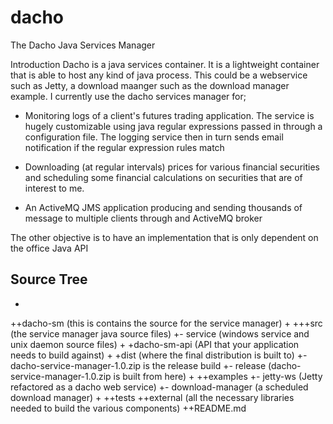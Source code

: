dacho
=====

The Dacho Java Services Manager

Introduction
Dacho is a java services container. It is a lightweight container that is able to
host any kind of java process. This could be a webservice such as Jetty, a download maanger
such as the download manager example. I currently use the dacho services manager for;

- Monitoring logs of a client's futures trading application. The service is hugely 
customizable using java regular expressions passed in through a configuration file. The
logging service then in turn sends email notification if the regular expression rules match

- Downloading (at regular intervals) prices for various financial securities and scheduling some financial
calculations on securities that are of interest to me.

- An ActiveMQ JMS application producing and sending thousands of message to multiple clients through and ActiveMQ broker  


The other objective is to have an implementation that is only dependent on the office Java API

Source Tree
----------
+
++dacho-sm (this is contains the source for the service manager)
 +
 +++src (the service manager java source files)
   +- service (windows service and unix daemon source files)
 +
 +dacho-sm-api (API that your application needs to build against)
 +
 +dist (where the final distribution is built to)
   +- dacho-service-manager-1.0.zip is the release build
   +- release (dacho-service-manager-1.0.zip is built from here)
 +
 ++examples
   +- jetty-ws (Jetty refactored as a dacho web service)
   +- download-manager (a scheduled download manager)
 +
 ++tests
 ++external (all the necessary libraries needed to build the various components)
 ++README.md

